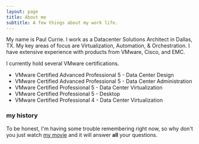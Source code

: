 ```yaml
---
layout: page
title: About me
subtitle: A few things about my work life.
---
```


My name is Paul Currie. I work as a Datacenter Solutions Architect in Dallas, TX. My key areas of focus are Virtualization, Automation, & Orchestration. I have extensive experience with products from VMware, Cisco, and EMC.

I currently hold several VMware certifications.

- VMware Certified Advanced Professional 5 - Data Center Design
- VMware Certified Advanced Professional 5 - Data Center Administration
- VMware Certified Professional 5 - Data Center Virtualization
- VMware Certified Professional 5 - Desktop
- VMware Certified Professional 4 - Data Center Virtualization


### my history

To be honest, I'm having some trouble remembering right now, so why don't you just watch [my movie](http://en.wikipedia.org/wiki/The_Princess_Bride_%28film%29) and it will answer **all** your questions.
